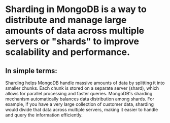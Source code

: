 # Sharding in MongoDB is a way to distribute and manage large amounts of data across multiple servers or "shards" to improve scalability and performance.

## In simple terms:

Sharding helps MongoDB handle massive amounts of data by splitting it into smaller chunks.
Each chunk is stored on a separate server (shard), which allows for parallel processing and faster queries.
MongoDB's sharding mechanism automatically balances data distribution among shards.
For example, if you have a very large collection of customer data, sharding would divide that data across multiple servers, making it easier to handle and query the information efficiently.